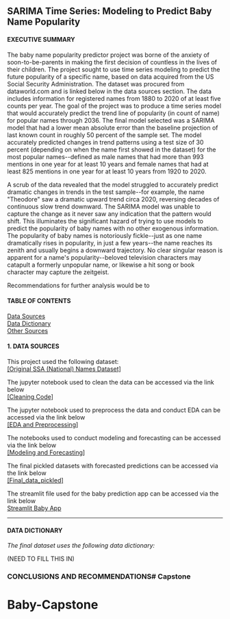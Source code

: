 ## SARIMA Time Series: Modeling to Predict Baby Name Popularity


#### EXECUTIVE SUMMARY
The baby name popularity predictor project was borne of the anxiety of soon-to-be-parents in making the first decision of countless in the lives of their children.  The project sought to use time series modeling to predict the future popularity of a specific name, based on data acquired from the US Social Security Administration.  The dataset was procured from dataworld.com and is linked below in the data sources section.  The data includes information for registered names from 1880 to 2020 of at least five counts per year.  The goal of the project was to produce a time series model that would accurately predict the trend line of popularity (in count of name) for popular names through 2036.  The final model selected was a SARIMA model that had a lower mean absolute error than the baseline projection of last known count in roughly 50 percent of the sample set.  The model accurately predicted changes in trend patterns using a test size of 30 percent (depending on when the name first showed in the dataset) for the most popular names--defined as male names that had more than 993 mentions in one year for at least 10 years and female names that had at least 825 mentions in one year for at least 10 years from 1920 to 2020.


A scrub of the data revealed that the model struggled to accurately predict dramatic changes in trends in the test sample--for example, the name "Theodore" saw a dramatic upward trend circa 2020, reversing decades of continuous slow trend downward.  The SARIMA model was unable to capture the change as it never saw any indication that the pattern would shift.  This illuminates the significant hazard of trying to use models to predict the popularity of baby names with no other exogenous information.  The popularity of baby names is notoriously fickle--just as one name dramatically rises in popularity, in just a few years--the name reaches its zenith and usually begins a downward trajectory.  No clear singular reason is apparent for a name's popularity--beloved television characters may catapult a formerly unpopular name, or likewise a hit song or book character may capture the zeitgeist.  

Recommendations for further analysis would be to 

#### TABLE OF CONTENTS
[Data Sources](#data-sources)<br>
[Data Dictionary](#data-dictionary)<br>
[Other Sources](#sources)<br>

#### 1. DATA SOURCES

This project used the following dataset:<br>
<a href = "https://data.world/nkrishnaswami/us-ssa-baby-names-national"> [Original SSA (National) Names Dataset]</a><br>

The jupyter notebook used to clean the data can be accessed via the link below<br>
<a href = "https://git.generalassemb.ly/nasimmosley/brandnewsubmissions/blob/master/Projects/Final%20Capstone%20Baby%20Names/2.%20Cleaning.ipynb">     [Cleaning Code]</a><br>

The jupyter notebook used to preprocess the data and conduct EDA can be accessed via the link below<br>
<a href = "https://git.generalassemb.ly/nasimmosley/brandnewsubmissions/blob/master/Projects/Final%20Capstone%20Baby%20Names/3.%20EDA.ipynb">[EDA and Preprocessing]</a><br>

The notebooks used to conduct modeling and forecasting can be accessed via the link below<br>
<a href= "https://git.generalassemb.ly/nasimmosley/brandnewsubmissions/tree/master/Projects/Final%20Capstone%20Baby%20Names/4.%20Models">[Modeling and Forecasting]</a><br>

The final pickled datasets with forecasted predictions can be accessed via the link below<br>
<a href = "https://git.generalassemb.ly/nasimmosley/brandnewsubmissions/tree/master/Projects/Final%20Capstone%20Baby%20Names/5.%20Final%20Data">[Final_data_pickled]</a><br>

The streamlit file used for the baby prediction app can be accessed via the link below<br>
[Streamlit Baby App](finalbabyapp.py)

**************************************************************************************************************
#### DATA DICTIONARY

*The final dataset uses the following data dictionary:*


(NEED TO FILL THIS IN)


### CONCLUSIONS AND RECOMMENDATIONS# Capstone
# Baby-Capstone
